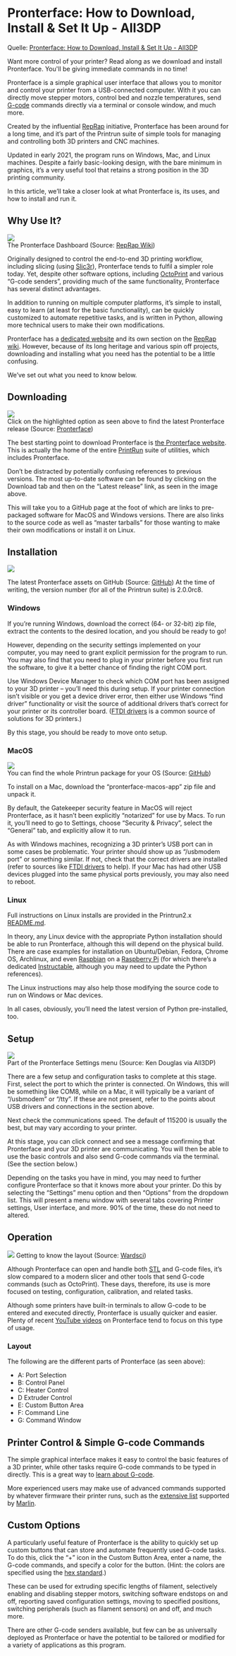 # Pronterface: How to Download, Install & Set It Up - All3DP

Quelle: [Pronterface: How to Download, Install & Set It Up - All3DP](https://all3dp.com/2/pronterface-how-to-download-install-and-set-it-up/ "")

Want more control of your printer? Read along as we download and install Pronterface. You'll be giving immediate commands in no time!

Pronterface is a simple graphical user interface that allows you to monitor and control your printer from a USB-connected computer. 
With it you can directly move stepper motors, control bed and nozzle temperatures, send [G-code](https://all3dp.com/topic/G-code/ "") commands directly via a terminal or console window, and much more.

Created by the influential [RepRap](https://reprap.org/wiki/RepRap "") initiative, Pronterface has been around for a long time, and it’s part of the Printrun suite of simple tools for managing and controlling both 3D printers and CNC machines.

Updated in early 2021, the program runs on Windows, Mac, and Linux machines. 
Despite a fairly basic-looking design, with the bare minimum in graphics, it’s a very useful tool that retains a strong position in the 3D printing community.

In this article, we’ll take a closer look at what Pronterface is, its uses, and how to install and run it.  


## Why Use It?

![](https://i.all3dp.com/workers/images/fit=cover,w=1000,gravity=0.5x0.5,format=auto/wp-content/uploads/2021/12/22121159/the-pronterface-dashboard-reprap-wiki-211102_download-1.jpg)  
The Pronterface Dashboard (Source: [RepRap Wiki](https://reprap.org/wiki/Printrun))  

Originally designed to control the end-to-end 3D printing workflow, including slicing (using [Slic3r](https://all3dp.com/2/what-is-slic3r-simply-explained/)), Pronterface tends to fulfil a simpler role today. 
Yet, despite other software options, including [OctoPrint](https://all3dp.com/2/octoprint-setup-how-to-install-octopi-on-a-raspberry-pi/) and various “G-code senders”, providing much of the same functionality, Pronterface has several distinct advantages.

In addition to running on multiple computer platforms, it’s simple to install, easy to learn (at least for the basic functionality), can be quickly customized to automate repetitive tasks, and is written in Python, allowing more technical users to make their own modifications.

Pronterface has a [dedicated website](http://www.pronterface.com/) and its own section on the [RepRap wiki](https://reprap.org/wiki/Printrun). 
However, because of its long heritage and various spin off projects, downloading and installing what you need has the potential to be a little confusing.

We’ve set out what you need to know below.

## Downloading  

![](https://i.all3dp.com/workers/images/fit=cover,w=1000,gravity=0.5x0.5,format=auto/wp-content/uploads/2021/12/22121202/click-the-highlighted-option-above-to-find-the-lat-pronterface-211222_download.jpg)  
Click on the highlighted option as seen above to find the latest Pronterface release (Source: [Pronterface](http://www.pronterface.com/#download)) 


The best starting point to download Pronterface is [the Pronterface website](http://www.pronterface.com/). 
This is actually the home of the entire [PrintRun](https://reprap.org/wiki/Printrun) suite of utilities, which includes Pronterface.

Don’t be distracted by potentially confusing references to previous versions. The most up-to-date software can be found by clicking on the Download tab and then on the “Latest release” link, as seen in the image above.

This will take you to a GitHub page at the foot of which are links to pre-packaged software for MacOS and Windows versions. There are also links to the source code as well as “master tarballs” for those wanting to make their own modifications or install it on Linux. 



## Installation
![](https://i.all3dp.com/workers/images/fit=cover,w=1000,gravity=0.5x0.5,format=auto/wp-content/uploads/2021/12/22121207/latest-pronterface-assets-on-github-github-211222_download-e1640176008641.jpg)  

The latest Pronterface assets on GitHub (Source: [GitHub](https://github.com/kliment/Printrun/releases/tag/printrun-2.0.0rc8))
At the time of writing, the version number (for all of the Printrun suite) is  2.0.0rc8.

### Windows
If you’re running Windows, download the correct (64- or 32-bit) zip file, extract the contents to the desired location, and you should be ready to go!

However, depending on the security settings implemented on your computer, you may need to grant explicit permission for the program to run. You may also find that you need to plug in your printer before you first run the software, to give it a better chance of finding the right COM port.

Use Windows Device Manager to check which COM port has been assigned to your 3D printer – you’ll need this during setup. 
If your printer connection isn’t visible or you get a device driver error, then either use Windows “find driver” functionality or visit the source of additional drivers that’s correct for your printer or its controller board. 
([FTDI drivers](https://ftdichip.com/drivers/) is a common source of solutions for 3D printers.)

By this stage, you should be ready to move onto setup.

### MacOS
![](https://i.all3dp.com/workers/images/fit=cover,w=1000,gravity=0.5x0.5,format=auto/wp-content/uploads/2021/12/22121210/you-can-find-the-whole-printrun-package-for-your-o-github-211222_download-e1640176039700.jpg)  
You can find the whole Printrun package for your OS (Source: [GitHub](https://all3dp.com/2/pronterface-how-to-download-install-and-set-it-up/#:~:text=You%20can%20find%20the%20whole%20Printrun%20package%20for%20your%20OS%20(Source%3A%20GitHub)))  

To install on a Mac, download the “pronterface-macos-app” zip file and unpack it.

By default, the Gatekeeper security feature in MacOS will reject Pronterface, as it hasn’t been explicitly “notarized” for use by Macs. 
To run it, you’ll need to go to Settings, choose “Security & Privacy”, select the “General” tab, and explicitly allow it to run.

As with Windows machines, recognizing a 3D printer’s USB port can in some cases be problematic. 
Your printer should show up as “/usbmodem port” or something similar. If not, check that the correct drivers are installed (refer to sources like [FTDI drivers](https://ftdichip.com/drivers/) to help). 
If your Mac has had other USB devices plugged into the same physical ports previously, you may also need to reboot. 


### Linux
Full instructions on Linux installs are provided in the Printrun2.x [README.md](https://github.com/kliment/Printrun/blob/master/README.md).

In theory, any Linux device with the appropriate Python installation should be able to run Pronterface, although this will depend on the physical build. 
There are case examples for installation on Ubuntu/Debian, Fedora, Chrome OS, Archlinux, and even [Raspbian](https://all3dp.com/2/noobs-vs-raspbian-difference/) on a [Raspberry Pi](https://all3dp.com/2/what-is-a-raspberry-pi/) (for which there’s a dedicated [Instructable](https://www.instructables.com/How-to-Control-a-3D-Printer-Via-Raspbery-Pi2/), although you may need to update the Python references).

The Linux instructions may also help those modifying the source code to run on Windows or Mac devices.

In all cases, obviously, you’ll need the latest version of Python pre-installed, too. 


## Setup

![](https://i.all3dp.com/workers/images/fit=cover,w=1000,gravity=0.5x0.5,format=auto/wp-content/uploads/2021/12/22121214/part-of-the-pronterface-setup-menus-ken-douglas-via-all3dp-211102_download-e1640175810953.jpg)  
Part of the Pronterface Settings menu (Source: Ken Douglas via All3DP)  

There are a few setup and configuration tasks to complete at this stage. First, select the port to which the printer is connected. On Windows, this will be something like COM8, while on a Mac, it will typically be a variant of “/usbmodem” or “/tty”. If these are not present, refer to the points about USB drivers and connections in the section above.

Next check the communications speed. The default of 115200 is usually the best, but may vary according to your printer.

At this stage, you can click connect and see a message confirming that Pronterface and your 3D printer are communicating. You will then be able to use the basic controls and also send G-code commands via the terminal. (See the section below.)

Depending on the tasks you have in mind, you may need to further configure Pronterface so that it knows more about your printer. Do this by selecting the “Settings” menu option and then “Options” from the dropdown list. This will present a menu window with several tabs covering Printer settings, User interface, and more. 90% of the time, these do not need to altered.  

## Operation

![](https://i.all3dp.com/workers/images/fit=cover,w=1000,gravity=0.5x0.5,format=auto/wp-content/uploads/2021/12/22121217/getting-to-know-the-layout-wardsci-211102_download.jpg)
Getting to know the layout (Source: [Wardsci](https://www.wardsci.com/assetsvc/asset/en_US/id/24203892/contents))  

Although Pronterface can open and handle both [STL](https://all3dp.com/1/stl-file-format-3d-printing/) and G-code files, it’s slow compared to a modern slicer and other tools that send G-code commands (such as OctoPrint). 
These days, therefore, its use is more focused on testing, configuration, calibration, and related tasks.

Although some printers have built-in terminals to allow G-code to be entered and executed directly, Pronterface is usually quicker and easier. 
Plenty of recent [YouTube videos](https://www.youtube.com/watch?v=T1TH0QpHVWs) on Pronterface tend to focus on this type of usage.

### Layout
The following are the different parts of Pronterface (as seen above):

- A: Port Selection
- B: Control Panel
- C: Heater Control
- D Extruder Control
- E: Custom Button Area
- F: Command Line
- G: Command Window


## Printer Control & Simple G-code Commands
The simple graphical interface makes it easy to control the basic features of a 3D printer, while other tasks require G-code commands to be typed in directly. 
This is a great way to [learn about G-code](https://all3dp.com/2/easy-g-code-examples-to-begin-with/).

More experienced users may make use of advanced commands supported by whatever firmware their printer runs, such as the [extensive list](https://marlinfw.org/meta/gcode/) supported by [Marlin](https://all3dp.com/topic/marlin/).

## Custom Options 
A particularly useful feature of Pronterface is the ability to quickly set up custom buttons that can store and automate frequently used G-code tasks. 
To do this, click the “+” icon in the Custom Button Area, enter a name, the G-code commands, and specify a color for the button. 
(Hint: the colors are specified using the [hex standard](https://htmlcolorcodes.com/).)

These can be used for extruding specific lengths of filament, selectively enabling and disabling stepper motors, switching software endstops on and off, reporting saved configuration settings, moving to specified positions, switching peripherals (such as filament sensors) on and off, and much more.

There are other G-code senders available, but few can be as universally deployed as Pronterface or have the potential to be tailored or modified for a variety of applications as this program.


